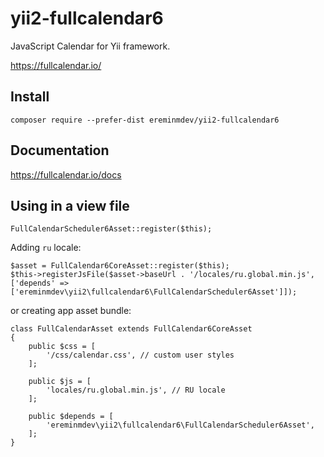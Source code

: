 # yii2-fullcalendar6

JavaScript Calendar for Yii framework.

https://fullcalendar.io/

## Install

``composer require --prefer-dist ereminmdev/yii2-fullcalendar6``

## Documentation

https://fullcalendar.io/docs

## Using in a view file

```
FullCalendarScheduler6Asset::register($this);
```

Adding `ru` locale:

```
$asset = FullCalendar6CoreAsset::register($this);
$this->registerJsFile($asset->baseUrl . '/locales/ru.global.min.js', ['depends' => ['ereminmdev\yii2\fullcalendar6\FullCalendarScheduler6Asset']]);
```

or creating app asset bundle:

```
class FullCalendarAsset extends FullCalendar6CoreAsset
{
    public $css = [
        '/css/calendar.css', // custom user styles
    ];

    public $js = [
        'locales/ru.global.min.js', // RU locale
    ];

    public $depends = [
        'ereminmdev\yii2\fullcalendar6\FullCalendarScheduler6Asset',
    ];
}
```
